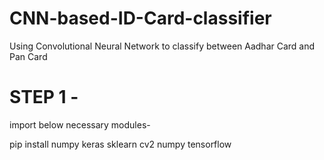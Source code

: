 # CNN-based-ID-Card-classifier
Using Convolutional Neural Network to classify between Aadhar Card and Pan Card 


# STEP 1 -
import below necessary modules-

pip install
numpy
keras
sklearn
cv2
numpy
tensorflow
